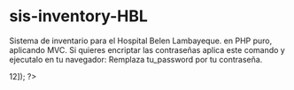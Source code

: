 # sis-inventory-HBL
Sistema de inventario para el Hospital Belen Lambayeque. en PHP puro, aplicando MVC.
Si quieres encriptar las contraseñas aplica este comando y ejecutalo en tu navegador: Remplaza tu_password por tu contraseña.

<?php
    echo password_hash('tu_password', PASSWORD_DEFAULT,['cost' =>12]);
?>

